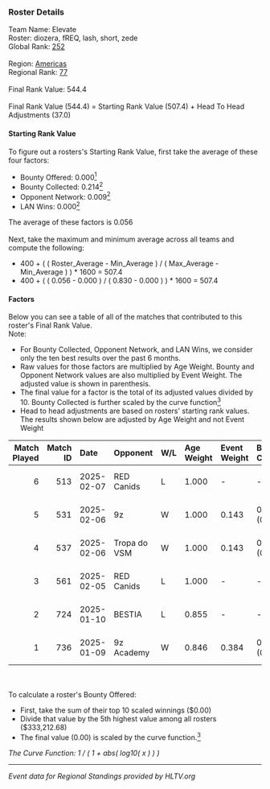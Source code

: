 ### Roster Details<br />
Team Name: Elevate<br />
Roster: diozera, fREQ, lash, short, zede<br />
Global Rank: [252](../../standings_global_2025_03_03.md)<br />
<br />
Region: [Americas]( ../../standings_americas_2025_03_03.md)<br />
Regional Rank: [77]( ../../standings_americas_2025_03_03.md)<br />
<br />
Final Rank Value:  544.4<br />
<br />
Final Rank Value (544.4) = Starting Rank Value (507.4) + Head To Head Adjustments (37.0)<br />

#### Starting Rank Value<br />
To figure out a rosters's Starting Rank Value, first take the average of these four factors:<br />
- Bounty Offered: 0.000[<sup>1</sup>](#table2)
- Bounty Collected: 0.214[<sup>2</sup>](#table1)
- Opponent Network: 0.009[<sup>2</sup>](#table1)
- LAN Wins: 0.000[<sup>2</sup>](#table1)

The average of these factors is 0.056<br />
<br />
Next, take the maximum and minimum average across all teams and compute the following:<br />
- 400 + ( ( Roster_Average - Min_Average ) / ( Max_Average - Min_Average ) ) * 1600 = 507.4
- 400 + ( ( 0.056 - 0.000 ) / ( 0.830 - 0.000 ) ) * 1600 = 507.4


#### Factors<br />
Below you can see a table of all of the matches that contributed to this roster's Final Rank Value.<br />
Note:<br />

- For Bounty Collected, Opponent Network, and LAN Wins, we consider only the ten best results over the past 6 months.
- Raw values for those factors are multiplied by Age Weight. Bounty and Opponent Network values are also multiplied by Event Weight. The adjusted value is shown in parenthesis.
- The final value for a factor is the total of its adjusted values divided by 10. Bounty Collected is further scaled by the curve function[<sup>3</sup>](#curveFunction)
- Head to head adjustments are based on rosters' starting rank values. The results shown below are adjusted by Age Weight and not Event Weight
<span id="table1"></span><br />


| Match Played | Match ID | Date       | Opponent     | W/L | Age Weight | Event Weight | Bounty Collected | Opponent Network | LAN Wins  | H2H Adj. | Roster                              |
| -: | -: | :- | :- | :- | :- | :- | :- | :- | :- | -: | :- |
|            6 |      513 | 2025-02-07 | RED Canids   | L   | 1.000      | -            | -                | -                | -         |    -4.58 | diozera, fREQ, lash, short, zede    |
|            5 |      531 | 2025-02-06 | 9z           | W   | 1.000      | 0.143        | 0.015 (0.002)    | 0.151 (0.022)    | 0 (0.000) |    24.34 | diozera, fREQ, lash, short, zede    |
|            4 |      537 | 2025-02-06 | Tropa do VSM | W   | 1.000      | 0.143        | 0.000 (0.000)    | 0.000 (0.000)    | 0 (0.000) |    10.33 | diozera, fREQ, lash, short, zede    |
|            3 |      561 | 2025-02-05 | RED Canids   | L   | 1.000      | -            | -                | -                | -         |    -4.29 | diozera, fREQ, lash, short, zede    |
|            2 |      724 | 2025-01-10 | BESTIA       | L   | 0.855      | -            | -                | -                | -         |    -2.51 | desh, fREQ, Leomonster, short, zede |
|            1 |      736 | 2025-01-09 | 9z Academy   | W   | 0.846      | 0.384        | 0.000 (0.000)    | 0.205 (0.067)    | 0 (0.000) |    13.74 | desh, fREQ, Leomonster, short, zede |

<br />
<span id="table2"></span><br />
To calculate a roster's Bounty Offered:<br />

- First, take the sum of their top 10 scaled winnings ($0.00)
- Divide that value by the 5th highest value among all rosters ($333,212.68)
- The final value (0.00) is scaled by the curve function.[<sup>3</sup>](#curveFunction)

<span id="curveFunction"></span>_The Curve Function: 1 / ( 1 + abs( log10( x ) ) )_<br />

---
_Event data for Regional Standings provided by HLTV.org_<br />
